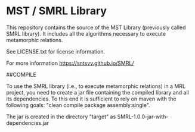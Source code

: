 # MST / SMRL Library
This repository contains the source of the MST Library (previously called SMRL library). 
It includes all the algorithms necessary to execute metamorphic relations.

See LICENSE.txt for license information.

For more information https://sntsvv.github.io/SMRL/

##COMPILE

To use the SMRL library (i.e., to execute metamorphic relations) in a MRL project, you need to create a jar file containing the compiled library and all its dependencies. To this end it is sufficient to rely on maven with the following goals: "clean compile package assembly:single".

The jar is created in the directory "target" as SMRL-1.0.0-jar-with-dependencies.jar
